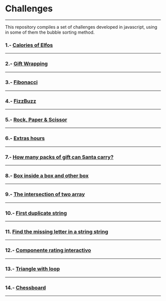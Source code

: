# Challenges
***
This repository compiles a set of challenges developed in javascript, using in some of them the bubble sorting method.
### 1.- [Calories of Elfos ](#calorie-Elfos)

***
### 2.- [Gift Wrapping](#gift-wrapping)
***

### 3.- [Fibonacci](#Fobonacci)
***
### 4.- [FizzBuzz](#fizzBuzzå)
***
### 5.- [Rock, Paper & Scissor](#5-rock-paper--scissor)

***
### 6.- [Extras hours](#6--extras-hours)
****

### 7.- [How many packs of gift can Santa carry?](#7--how-many-packs-of-gift-can-santa-carry)
***
### 8.- [Box inside a box and other box](#8--Box-inside-a-box-and-other-box)
***
 ### 9.- [The intersection of two array](#9--the-intersetion-of-two-array)
***
 ### 10.- [First duplicate string](#10--First-duplicate-string)
***
 ### 11. [Find the missing letter in a string string](#11--find-missing-letter-in-string)
***
 ### 12.- [Componente rating interactivo ](#12--desing-component-interactivo )
***
 ### 13.- [Triangle with loop](#13--Triangle-with-loop)
***
 ### 14.- [Chessboard](#14--Chessboard)
 ***
